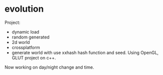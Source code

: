 # evolution
Project:
- dynamic load
- random generated
- 2d world
- crossplatform
- generate world with use xxhash hash function and seed.
Using OpenGL, GLUT project on c++.

Now working on day/night change and time.
